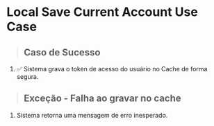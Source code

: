 # Local Save Current Account Use Case

> ## Caso de Sucesso
1. ✅ Sistema grava o token de acesso do usuário no Cache de forma segura.

> ## Exceção - Falha ao gravar no cache
1. Sistema retorna uma mensagem de erro inesperado.
